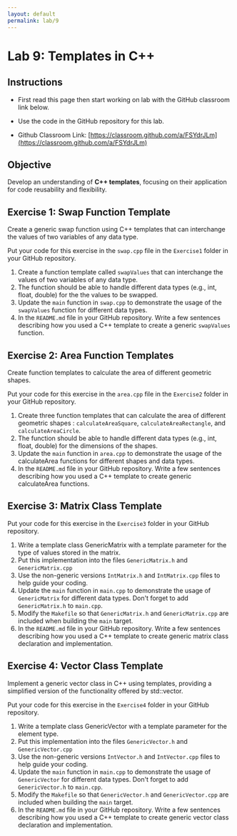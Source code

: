 ```yaml
---
layout: default
permalink: lab/9
---
```


# Lab 9: Templates in C++

## Instructions
* First read this page then start working on lab with the GitHub classroom link below.

* Use the code in the GitHub repository for this lab.

* Github Classroom Link: [https://classroom.github.com/a/FSYdrJLm](https://classroom.github.com/a/FSYdrJLm)

## Objective
Develop an understanding of __C++ templates__, focusing on their application for code reusability and flexibility.


## Exercise 1: Swap Function Template

Create a generic swap function using C++ templates that can interchange the values of two variables of any data type.

Put your code for this exercise in the `swap.cpp` file in the `Exercise1` folder in your GitHub repository.

1. Create a function template called `swapValues` that can interchange the values of two variables of any data type.
2. The function should be able to handle different data types (e.g., int, float, double) for the the values to be swapped.
3. Update the `main` function in `swap.cpp` to demonstrate the usage of the `swapValues` function for different data types.
4. In the `README.md` file in your GitHub repository. Write a few sentences describing how you used a C++ template to create a generic `swapValues` function.


## Exercise 2: Area Function Templates

Create function templates to calculate the area of different geometric shapes.

Put your code for this exercise in the `area.cpp` file in the `Exercise2` folder in your GitHub repository.

1. Create three function templates that can calculate the area of different geometric shapes : `calculateAreaSquare`, `calculateAreaRectangle`, and `calculateAreaCircle`.
2. The function should be able to handle different data types (e.g., int, float, double) for the dimensions of the shapes.
3. Update the `main` function in `area.cpp` to demonstrate the usage of the calculateArea functions for different shapes and data types.
4. In the `README.md` file in your GitHub repository. Write a few sentences describing how you used a C++ template to create generic calculateArea functions.

## Exercise 3: Matrix Class Template

Put your code for this exercise in the `Exercise3` folder in your GitHub repository.

1. Write a template class GenericMatrix with a template parameter for the type of values stored in the matrix. 
2. Put this implementation into the files `GenericMatrix.h` and `GenericMatrix.cpp`
3. Use the non-generic versions `IntMatrix.h` and `IntMatrix.cpp` files to help guide your coding.
4. Update the `main` function in `main.cpp` to demonstrate the usage of `GenericMatrix` for different data types. Don't forget to add `GenericMatrix.h` to `main.cpp`.
5. Modify the `Makefile` so that `GenericMatrix.h` and `GenericMatrix.cpp` are included when building the `main` target.
6. In the `README.md` file in your GitHub repository. Write a few sentences describing how you used a C++ template to create generic matrix class declaration and implementation.

## Exercise 4: Vector Class Template

Implement a generic vector class in C++ using templates, providing a simplified version of the functionality offered by std::vector.

Put your code for this exercise in the `Exercise4` folder in your GitHub repository.

1. Write a template class GenericVector with a template parameter for the element type. 
2. Put this implementation into the files `GenericVector.h` and `GenericVector.cpp`
3. Use the non-generic versions `IntVector.h` and `IntVector.cpp` files to help guide your coding.
4. Update the `main` function in `main.cpp` to demonstrate the usage of `GenericVector` for different data types. Don't forget to add `GenericVector.h` to `main.cpp`.
5. Modify the `Makefile` so that `GenericVector.h` and `GenericVector.cpp` are included when building the `main` target.
6. In the `README.md` file in your GitHub repository. Write a few sentences describing how you used a C++ template to create generic vector class declaration and implementation.


